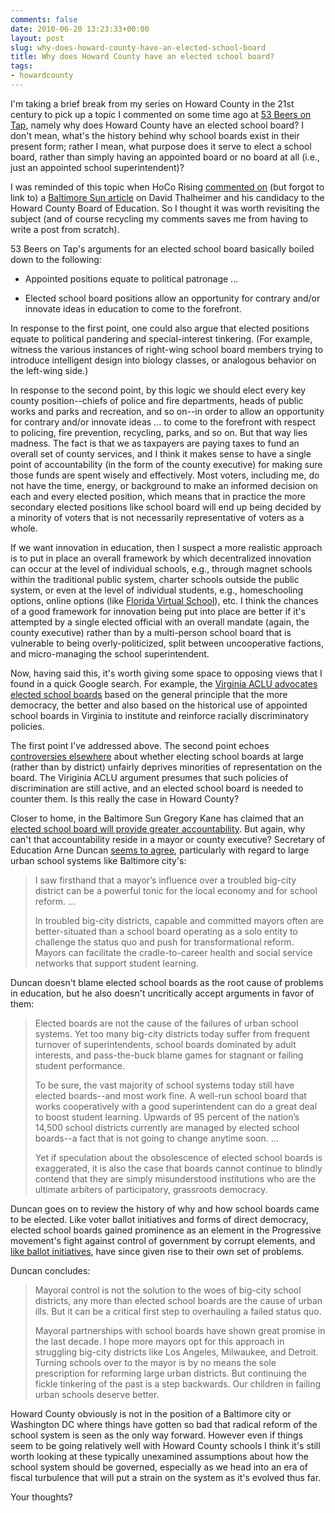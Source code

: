 ```yaml
---
comments: false
date: 2010-06-20 13:23:33+00:00
layout: post
slug: why-does-howard-county-have-an-elected-school-board
title: Why does Howard County have an elected school board?
tags:
- howardcounty
---
```


I'm taking a brief break from my series on Howard County in the 21st century to pick up a topic I commented on some time ago at [53 Beers on Tap](http://53beersontap.typepad.com/53beers/2010/03/in-favor-of-elected-school-board-members.html), namely why does Howard County have an elected school board? I don't mean, what's the history behind why school boards exist in their present form; rather I mean, what purpose does it serve to elect a school board, rather than simply having an appointed board or no board at all (i.e., just an appointed school superintendent)?

I was reminded of this topic when HoCo Rising [commented on](http://hocorising.blogspot.com/2010/06/leisure-suit-larry-saturday-links.html) (but forgot to link to) a [Baltimore Sun article](http://www.baltimoresun.com/news/maryland/howard/bs-ho-thalheimer-20100617,0,3243551.story) on David Thalheimer and his candidacy to the Howard County Board of Education. So I thought it was worth revisiting the subject (and of course recycling my comments saves me from having to write a post from scratch).

53 Beers on Tap's arguments for an elected school board basically boiled down to the following:




  * Appointed positions equate to political patronage ...


  * Elected school board positions allow an opportunity for contrary and/or innovate ideas in education to come to the forefront.



In response to the first point, one could also argue that elected positions equate to political pandering and special-interest tinkering. (For example, witness the various instances of right-wing school board members trying to introduce intelligent design into biology classes, or analogous behavior on the left-wing side.)

In response to the second point, by this logic we should elect every key county position--chiefs of police and fire departments, heads of public works and parks and recreation, and so on--in order to allow an opportunity for contrary and/or innovate ideas ... to come to the forefront with respect to policing, fire prevention, recycling, parks, and so on. But that way lies madness. The fact is that we as taxpayers are paying taxes to fund an overall set of county services, and I think it makes sense to have a single point of accountability (in the form of the county executive) for making sure those funds are spent wisely and effectively. Most voters, including me, do not have the time, energy, or background to make an informed decision on each and every elected position, which means that in practice the more secondary elected positions like school board will end up being decided by a minority of voters that is not necessarily representative of voters as a whole.

If we want innovation in education, then I suspect a more realistic approach is to put in place an overall framework by which decentralized innovation can occur at the level of individual schools, e.g., through magnet schools within the traditional public system, charter schools outside the public system, or even at the level of individual students, e.g., homeschooling options, online options (like [Florida Virtual School](http://www.flvs.net/)), etc. I think the chances of a good framework for innovation being put into place are better if it's attempted by a single elected official with an overall mandate (again, the county executive) rather than by a multi-person school board that is vulnerable to being overly-politicized, split between uncooperative factions, and micro-managing the school superintendent.

Now, having said this, it's worth giving some space to opposing views that I found in a quick Google search. For example, the [Virginia ACLU advocates elected school boards](http://acluva.org/315/why-we-have-and-should-have-elected-school-boards-in-virginia/) based on the general principle that the more democracy, the better and also based on the historical use of appointed school boards in Virginia to institute and reinforce racially discriminatory policies.

The first point I've addressed above. The second point echoes [controversies elsewhere](http://www.voiceofsandiego.org/education/article_fe0a13a2-58c1-11df-9e5f-001cc4c03286.html) about whether electing school boards at large (rather than by district) unfairly deprives minorities of representation on the board. The Viriginia ACLU argument presumes that such policies of discrimination are still active, and an elected school board is needed to counter them. Is this really the case in Howard County?

Closer to home, in the Baltimore Sun Gregory Kane has claimed that an [elected school board will provide greater accountability](http://www.baltimoresun.com/news/maryland/bal-md.kane18feb18001642,0,3838996.column). But again, why can't that accountability reside in a mayor or county executive? Secretary of Education Arne Duncan [seems to agree](http://www.asbj.com/MainMenuCategory/Archive/2009/October/Education-Secretary-Arne-Duncan-The-Importance-of-Board-and-Mayor-Partnerships.aspx?DID=273445), particularly with regard to large urban school systems like Baltimore city's:


<blockquote>I saw firsthand that a mayor’s influence over a troubled big-city district can be a powerful tonic for the local economy and for school reform.  ...

In troubled big-city districts, capable and committed mayors often are better-situated than a school board operating as a solo entity to challenge the status quo and push for transformational reform. Mayors can facilitate the cradle-to-career health and social service networks that support student learning. 
</blockquote>



Duncan doesn't blame elected school boards as the root cause of problems in education, but he also doesn't uncritically accept arguments in favor of them:


<blockquote>Elected boards are not the cause of the failures of urban school systems. Yet too many big-city districts today suffer from frequent turnover of superintendents, school boards dominated by adult interests, and pass-the-buck blame games for stagnant or failing student performance.

To be sure, the vast majority of school systems today still have elected boards--and most work fine. A well-run school board that works cooperatively with a good superintendent can do a great deal to boost student learning. Upwards of 95 percent of the nation’s 14,500 school districts currently are managed by elected school boards--a fact that is not going to change anytime soon. ...

Yet if speculation about the obsolescence of elected school boards is exaggerated, it is also the case that boards cannot continue to blindly contend that they are simply misunderstood institutions who are the ultimate arbiters of participatory, grassroots democracy.</blockquote>



Duncan goes on to review the history of why and how school boards came to be elected. Like voter ballot initiatives and forms of direct democracy, elected school boards gained prominence as an element in the Progressive movement's fight against control of government by corrupt elements, and [like ballot initiatives](http://blog.hecker.org/2010/05/24/what-would-the-founders-think-about-the-taxpayer-protection-initiative/), have since given rise to their own set of problems.

Duncan concludes:


<blockquote>Mayoral control is not the solution to the woes of big-city school districts, any more than elected school boards are the cause of urban ills. But it can be a critical first step to overhauling a failed status quo.

Mayoral partnerships with school boards have shown great promise in the last decade. I hope more mayors opt for this approach in struggling big-city districts like Los Angeles, Milwaukee, and Detroit. Turning schools over to the mayor is by no means the sole prescription for reforming large urban districts. But continuing the fickle tinkering of the past is a step backwards. Our children in failing urban schools deserve better. </blockquote>



Howard County obviously is not in the position of a Baltimore city or Washington DC where things have gotten so bad that radical reform of the school system is seen as the only way forward. However even if things seem to be going relatively well with Howard County schools I think it's still worth looking at these typically unexamined assumptions about how the school system should be governed, especially as we head into an era of fiscal turbulence that will put a strain on the system as it's evolved thus far.

Your thoughts?



